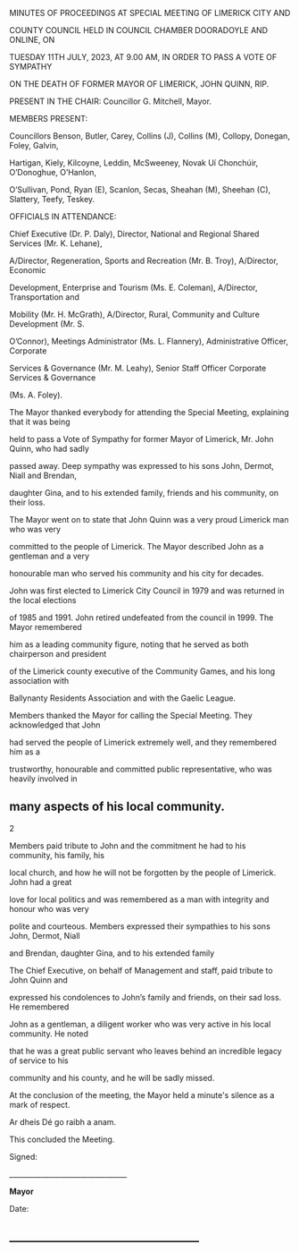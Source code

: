MINUTES OF PROCEEDINGS AT SPECIAL MEETING OF LIMERICK CITY AND

COUNTY COUNCIL HELD IN COUNCIL CHAMBER DOORADOYLE AND ONLINE, ON

TUESDAY 11TH JULY, 2023, AT 9.00 AM, IN ORDER TO PASS A VOTE OF SYMPATHY

ON THE DEATH OF FORMER MAYOR OF LIMERICK, JOHN QUINN, RIP.

PRESENT IN THE CHAIR: Councillor G. Mitchell, Mayor.

MEMBERS PRESENT:

Councillors Benson, Butler, Carey, Collins (J), Collins (M), Collopy, Donegan, Foley, Galvin,

Hartigan, Kiely, Kilcoyne, Leddin, McSweeney, Novak Uí Chonchúir, O’Donoghue, O’Hanlon,

O’Sullivan, Pond, Ryan (E), Scanlon, Secas, Sheahan (M), Sheehan (C), Slattery, Teefy, Teskey.

OFFICIALS IN ATTENDANCE:

Chief Executive (Dr. P. Daly), Director, National and Regional Shared Services (Mr. K. Lehane),

A/Director, Regeneration, Sports and Recreation (Mr. B. Troy), A/Director, Economic

Development, Enterprise and Tourism (Ms. E. Coleman), A/Director, Transportation and

Mobility (Mr. H. McGrath), A/Director, Rural, Community and Culture Development (Mr. S.

O’Connor), Meetings Administrator (Ms. L. Flannery), Administrative Officer, Corporate

Services & Governance (Mr. M. Leahy), Senior Staff Officer Corporate Services & Governance

(Ms. A. Foley).

The Mayor thanked everybody for attending the Special Meeting, explaining that it was being

held to pass a Vote of Sympathy for former Mayor of Limerick, Mr. John Quinn, who had sadly

passed away. Deep sympathy was expressed to his sons John, Dermot, Niall and Brendan,

daughter Gina, and to his extended family, friends and his community, on their loss.

The Mayor went on to state that John Quinn was a very proud Limerick man who was very

committed to the people of Limerick. The Mayor described John as a gentleman and a very

honourable man who served his community and his city for decades.

John was first elected to Limerick City Council in 1979 and was returned in the local elections

of 1985 and 1991. John retired undefeated from the council in 1999. The Mayor remembered

him as a leading community figure, noting that he served as both chairperson and president

of the Limerick county executive of the Community Games, and his long association with

Ballynanty Residents Association and with the Gaelic League.

Members thanked the Mayor for calling the Special Meeting. They acknowledged that John

had served the people of Limerick extremely well, and they remembered him as a

trustworthy, honourable and committed public representative, who was heavily involved in

many aspects of his local community.
---
2

Members paid tribute to John and the commitment he had to his community, his family, his

local church, and how he will not be forgotten by the people of Limerick. John had a great

love for local politics and was remembered as a man with integrity and honour who was very

polite and courteous. Members expressed their sympathies to his sons John, Dermot, Niall

and Brendan, daughter Gina, and to his extended family

The Chief Executive, on behalf of Management and staff, paid tribute to John Quinn and

expressed his condolences to John’s family and friends, on their sad loss. He remembered

John as a gentleman, a diligent worker who was very active in his local community. He noted

that he was a great public servant who leaves behind an incredible legacy of service to his

community and his county, and he will be sadly missed.

At the conclusion of the meeting, the Mayor held a minute's silence as a mark of respect.

Ar dheis Dé go raibh a anam.

This concluded the Meeting.

Signed:

\_\_\_\_\_\_\_\_\_\_\_\_\_\_\_\_\_\_\_\_\_\_\_\_\_\_\_\_\_\_\_\_\_

**Mayor**

Date:

\_\_\_\_\_\_\_\_\_\_\_\_\_\_\_\_\_\_\_\_\_\_\_\_\_\_\_\_\_\_\_\_\_\_
---
